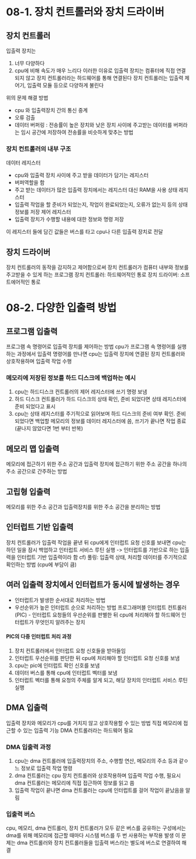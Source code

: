 # 08-1. 장치 컨트롤러와 장치 드라이버 
## 장치 컨트롤러 
입출력 장치는 
1. 너무 다양하다 
2. cpu에 비해 속도가 매우 느리다 
이러한 이유로 입출력 장치는 컴퓨터에 직접 연결되지 않고 장치 컨트롤러라는 하드웨어를 통해 연결된다 
장치 컨트롤러는 입출력 제어기, 입출력 모듈 등으로 다양하게 불린다 

위의 문제 해결 방법 
- cpu 와 입출력장치 간의 통신 중계
- 오류 검출 
- 데이터 버퍼링 
	: 전송률이 높은 장치와 낮은 장치 사이에 주고받는 데이터를 버퍼라는 임시 공간에 저장하여 전송률을 비슷하게 맞추는 방법 

### 장치 컨트롤러의 내부 구조 
데이터 레지스터
- cpu와 입출력 장치 사이에 주고 받을 데이터가 담기는 레지스터 
- 버퍼역할을 함 
- 주고 받는 데이터가 많은 입출력 장치에서는 레지스터 대신 RAM을 사용
상태 레지스터 
- 입출력 작업을 할 준비가 되었는지, 작업이 완료되었는지, 오류가 없는지 등의 상태 정보를 저장
제어 레지스터
- 입출력 장치가 수행할 내용에 대한 정보와 명령 저장 

이 레지스터 들에 담긴 값들은 버스를 타고 cpu나 다른 입출력 장치로 전달

## 장치 드라이버 
장치 컨트롤러의 동작을 감지하고 제어함으로써 장치 컨트롤러가 컴퓨터 내부와 정보를 주고받을 수 있게 하는 프로그램 
장치 컨트롤러: 하드웨어적인 통로
장치 드라이버: 소프트에어적인 통로 

# 08-2. 다양한 입출력 방법
## 프로그램 입출력 
프로그램 속 명령어로 입출력 장치를 제어하는 방법 
cpu가 프로그램 속 명령어를 실행하는 과정에서 입출력 명령어를 만나면 cpu는 입출력 장치에 연결된 장치 컨트롤러와 상호작용하며 입출력 작업 수행 
### 메모리에 저장된 정보를 하드 디스크에 백업하는 예시 
1. cpu는 하드디스크 컨트롤러의 제어 레지스터에 쓰기 명령 보냄
2. 하드 디스크 컨트롤러가 하드 디스크의 상태 확인, 준비 되었다면 상태 레지스터에 준비 되었다고 표시 
3. cpu는 상태 레지스터를 주기적으로 읽어보며 하드 디스크의 준비 여부 확인. 준비 되었다면 백업할 메모리의 정보를 데이터 레지스터에 씀, 쓰기가 끝나면 작업 종료 (끝나지 않았다면 1번 부터 반복)

## 메모리 맵 입출력 
메모리에 접근하기 위한 주소 공간과 입출력 장치에 접근하기 위한 주소 공간을 하나의 주소 공간으로 간주하는 방법 
## 고립형 입출력 
메모리를 위한 주소 공간과 입출력장치를 위한 주소 공간을 분리하는 방법 
## 인터럽트 기반 입출력 
장치 컨트롤러가 입출력 작업을 끝낸 뒤 cpu에게 인터럽트 요청 신호를 보내면 cpu는 하던 일을 잠시 백업하고 인터럽트 서비스 루틴 실행 
-> 인터럽트를 기반으로 하는 입출력을 인터럽트 기반 입출력이라 함 
cf) 풀링: 입출력 상태, 처리할 데이터를 주기적으로 확인하는 방법 (cpu에 부담이 큼)

## 여러 입출력 장치에서 인터럽트가 동시에 발생하는 경우 
- 인터럽트가 발생한 순서대로 처리하는 방법 
- 우선순위가 높은 인터럽트 순으로 처리하는 방법 
	프로그래머블 인터럽트 컨트롤러 (PIC) - 인터럽트 요청들의 우선순위를 판별한 뒤 cpu에 처리해야 할 하드웨어 인터럽트가 무엇인지 알려주는 장치 
#### PIC의 다중 인터럽트 처리 과정 
1. 장치 컨트롤러에서 인터럽트 요청 신호들을 받아들임
2. 인터럽트 우선순위를 판단한 뒤 cpu에 처리해야 할 인터럽트 요청 신호를 보냄 
3. cpu는 pic에 인터럽트 확인 신호를 보냄 
4. 데이터 버스를 통해 cpu에 인터럽트 벡터를 보냄 
5. 인터럽트 벡터를 통해 요청의 주체를 알게 되고, 해당 장치의 인터럽트 서비스 루틴 실행 

## DMA 입출력 
입출력 장치와 메모리가 cpu를 거치지 않고 상호작용할 수 있는 방법 
직접 메모리에 접근할 수 있는 입출력 기능 
DMA 컨트롤러라는 하드웨어 필요 
### DMA 입출력 과정 
1. cpu는 dma 컨트롤러에 입출력장치의 주소, 수행할 연산, 메모리의 주소 등과 같ㅇ느 정보로 입출력 작업 명령 
2. dma 컨트롤러는 cpu 장치 컨트롤러와 상호작용하며 입출력 작업 수행, 필요시 dma 컨트롤러는 메모리에 직접 접근하여 정보를 읽고 씀
3. 입출력 작업이 끝나면 dma 컨트롤러는 cpu에 인터럽트를 걸어 작업이 끝났음을 알림

### 입출력 버스 
cpu, 메모리, dma 컨트롤러, 장치 컨트롤러가 모두 같은 버스를 공유하는 구성에서는 dma를 위해 메모리에 접근할 때마다 시스템 버스를 두 번 사용하는 부작용 발생 
이 문제는 dma 컨트롤러와 장치 컨트롤러들을 입출력 버스라는 별도에 버스로 연결하여 해결 
